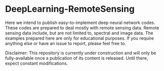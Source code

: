 # DeepLearning-RemoteSensing
Here we intend to publish easy-to-implement deep neural network codes. These codes are prepared to deal mostly with remote sensing data. Remote sensing data include, but are not limited to, spectral and image data. The examples prepared here are only for educational purposes. If you require anything else or have an issue to report, please feel free to.

Disclaimer: This repository is currently under construction and will only be fully-available once a publication of its content is released. Until there, expect constant modifications.
